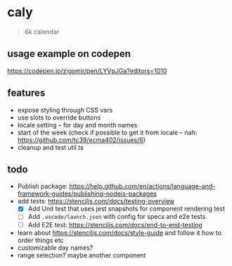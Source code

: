 # caly

> 6k calendar

## usage example on codepen

https://codepen.io/zigomir/pen/LYVpJGa?editors=1010

## features

- expose styling through CSS vars
- use slots to override buttons
- locale setting – for day and month names
- start of the week (check if possible to get it from locale – nah: https://github.com/tc39/ecma402/issues/6)
- cleanup and test util.ts

## todo

- Publish package: https://help.github.com/en/actions/language-and-framework-guides/publishing-nodejs-packages
- add tests: https://stenciljs.com/docs/testing-overview
  - [x] Add Unit test that uses jest snapshots for component rendering test
  - [ ] Add `.vscode/launch.json` with config for specs and e2e tests
  - [ ] Add E2E test: https://stenciljs.com/docs/end-to-end-testing

- learn about https://stenciljs.com/docs/style-guide and follow it
  how to order things etc
- customizable day names?
- range selection? maybe another component
